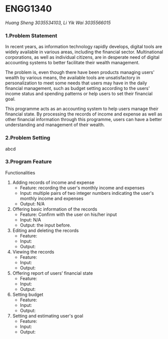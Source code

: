 # __ENGG1340__
*Huang Sheng 3035534103, Li Yik Wai 3035566015*

### **1.Problem Statement**
  In recent years, as information technology rapidly develops, digital tools are widely available in various areas, including the financial sector. Multinational corporations, as well as individual citizens, are in desperate need of digital accounting systems to better facilitate their wealth management. 

  The problem is, even though there have been products managing users' wealth by various means, the available tools are unsatisfactory in personalization to meet some needs that users may have in the daily financial management, such as budget setting according to the users' income status and spending patterns or help users to set their financial goal. 

  This programme acts as an accounting system to help users manage their financial state. By processing the records of income and expense as well as other financial information through this programme, users can have a better understanding and management of their wealth. 
  
### **2.Problem Setting**
  abcd

### **3.Program Feature**
  Functionalities
  1. Adding records of income and expense
     - Feature: recording the user's monthly income and expenses
     - Input: multiple pairs of two integer numbers indicating the user's monthly income and expenses 
     - Output: N/A
  2. Offering basic information of the records
     - Feature: Confirm with the user on his/her input
     - Input: N/A
     - Output: the input before.
  3. Editing and deleting the records 
     - Feature:
     - Input:
     - Output:
  4. Viewing the records
     - Feature:
     - Input:
     - Output:
  5. Offering report of users’ financial state
     - Feature:
     - Input:
     - Output:
  6. Setting budget
     - Feature:
     - Input:
     - Output:
  7. Setting and estimating user's goal
     - Feature:
     - Input:
     - Output:
